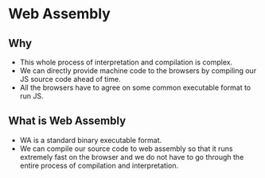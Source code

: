 # Web Assembly

## Why

- This whole process of interpretation and compilation is complex.
- We can directly provide machine code to the browsers by compiling our JS source code ahead of time.
- All the browsers have to agree on some common executable format to run JS.

## What is Web Assembly

- WA is a standard binary executable format.
- We can compile our source code to web assembly so that it runs extremely fast on the browser and we do not have to go through the entire process of compilation and interpretation.
